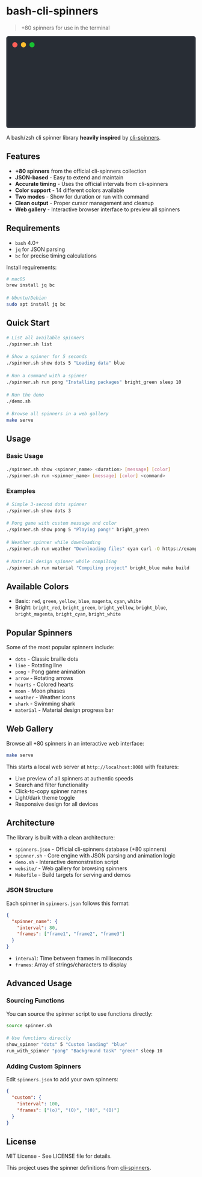 # bash-cli-spinners
> +80 spinners for use in the terminal

![demo](assets/demo.svg)

A bash/zsh cli spinner library **heavily inspired** by
[cli-spinners](https://github.com/sindresorhus/cli-spinners).

## Features

- **+80 spinners** from the official cli-spinners collection
- **JSON-based** - Easy to extend and maintain
- **Accurate timing** - Uses the official intervals from cli-spinners
- **Color support** - 14 different colors available
- **Two modes** - Show for duration or run with command
- **Clean output** - Proper cursor management and cleanup
- **Web gallery** - Interactive browser interface to preview all spinners

## Requirements

- `bash` 4.0+
- `jq` for JSON parsing
- `bc` for precise timing calculations

Install requirements:
```bash
# macOS
brew install jq bc

# Ubuntu/Debian
sudo apt install jq bc
```

## Quick Start

```bash
# List all available spinners
./spinner.sh list

# Show a spinner for 5 seconds
./spinner.sh show dots 5 "Loading data" blue

# Run a command with a spinner
./spinner.sh run pong "Installing packages" bright_green sleep 10

# Run the demo
./demo.sh

# Browse all spinners in a web gallery
make serve
```

## Usage

### Basic Usage
```bash
./spinner.sh show <spinner_name> <duration> [message] [color]
./spinner.sh run <spinner_name> [message] [color] <command>
```

### Examples
```bash
# Simple 3-second dots spinner
./spinner.sh show dots 3

# Pong game with custom message and color
./spinner.sh show pong 5 "Playing pong!" bright_green

# Weather spinner while downloading
./spinner.sh run weather "Downloading files" cyan curl -O https://example.com/file.zip

# Material design spinner while compiling
./spinner.sh run material "Compiling project" bright_blue make build
```

## Available Colors

- Basic: `red`, `green`, `yellow`, `blue`, `magenta`, `cyan`, `white`
- Bright: `bright_red`, `bright_green`, `bright_yellow`, `bright_blue`,
`bright_magenta`, `bright_cyan`, `bright_white`

## Popular Spinners

Some of the most popular spinners include:

- `dots` - Classic braille dots
- `line` - Rotating line
- `pong` - Pong game animation
- `arrow` - Rotating arrows
- `hearts` - Colored hearts
- `moon` - Moon phases
- `weather` - Weather icons
- `shark` - Swimming shark
- `material` - Material design progress bar

## Web Gallery

Browse all +80 spinners in an interactive web interface:

```bash
make serve
```

This starts a local web server at `http://localhost:8080` with features:
- Live preview of all spinners at authentic speeds
- Search and filter functionality
- Click-to-copy spinner names
- Light/dark theme toggle
- Responsive design for all devices

## Architecture

The library is built with a clean architecture:

- `spinners.json` - Official cli-spinners database (+80 spinners)
- `spinner.sh` - Core engine with JSON parsing and animation logic
- `demo.sh` - Interactive demonstration script
- `website/` - Web gallery for browsing spinners
- `Makefile` - Build targets for serving and demos

### JSON Structure

Each spinner in `spinners.json` follows this format:
```json
{
  "spinner_name": {
    "interval": 80,
    "frames": ["frame1", "frame2", "frame3"]
  }
}
```

- `interval`: Time between frames in milliseconds
- `frames`: Array of strings/characters to display

## Advanced Usage

### Sourcing Functions

You can source the spinner script to use functions directly:

```bash
source spinner.sh

# Use functions directly
show_spinner "dots" 5 "Custom loading" "blue"
run_with_spinner "pong" "Background task" "green" sleep 10
```

### Adding Custom Spinners

Edit `spinners.json` to add your own spinners:

```json
{
  "custom": {
    "interval": 100,
    "frames": ["(o)", "(O)", "(0)", "(O)"]
  }
}
```

## License

MIT License - See LICENSE file for details.

This project uses the spinner definitions from [cli-spinners](https://github.com/sindresorhus/cli-spinners).
